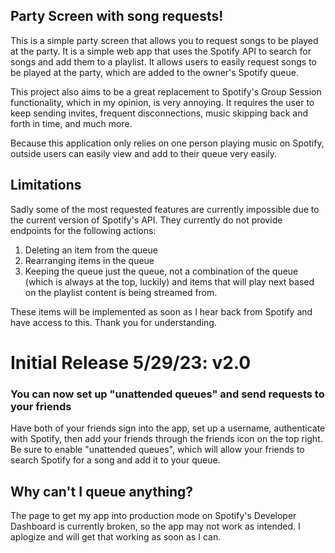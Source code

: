 ## Party Screen with song requests!

This is a simple party screen that allows you to request songs to be played at the party. It is a simple web app that uses the Spotify API to search for songs and add them to a playlist. It allows users to easily request songs to be played at the party, which are added to the owner's Spotify queue. 

This project also aims to be a great replacement to Spotify's Group Session functionality, which in my opinion, is very annoying. It requires the user to keep sending invites, frequent disconnections, music skipping back and forth in time, and much more.

Because this application only relies on one person playing music on Spotify, outside users can easily view and add to their queue very easily.

## Limitations
Sadly some of the most requested features are currently impossible due to the current version of Spotify's API. They currently do not provide endpoints for the following actions:
1. Deleting an item from the queue
2. Rearranging items in the queue
3. Keeping the queue just the queue, not a combination of the queue (which is always at the top, luckily) and items that will play next based on the playlist content is being streamed from.

These items will be implemented as soon as I hear back from Spotify and have access to this. Thank you for understanding.

# Initial Release 5/29/23: v2.0
### You can now set up "unattended queues" and send requests to your friends
Have both of your friends sign into the app, set up a username, authenticate with Spotify, then add your friends through the friends icon on the top right. Be sure to enable "unattended queues", which will allow your friends to search Spotify for a song and add it to your queue.

## Why can't I queue anything?
The page to get my app into production mode on Spotify's Developer Dashboard is currently broken, so the app may not work as intended. I aplogize and will get that working as soon as I can.

